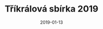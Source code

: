 ---
title: Tříkrálová sbírka 2019
layout: gallery
date: 2019-01-13
imgseries: 2019
gallery: trikralova-sbirka-2019
titimg: /imgs/gallery/trikralova-sbirka-2019/title.JPG
---